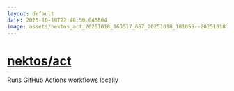 ```yaml
---
layout: default
date: 2025-10-18T22:48:50.045804
image: assets/nektos_act_20251018_163517_687_20251018_181059--20251018T201100072--cropped.png
---
```


# [nektos/act](https://github.com/nektos/act/)

Runs GitHub Actions workflows locally
